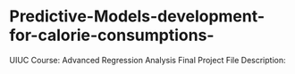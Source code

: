# Predictive-Models-development-for-calorie-consumptions-
UIUC Course: Advanced Regression Analysis Final Project
File Description: 
